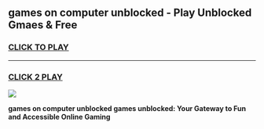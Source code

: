 
## games on computer unblocked - Play Unblocked Gmaes & Free
<h3>
<a href="https://premium.freeplayer.one?title=games_on_computer_unblocked&ref=19F">CLICK TO PLAY</a></h3>
<hr>

<h3>
<a href="https://premium.freeplayer.one?title=games_on_computer_unblocked&ref=19F">CLICK 2 PLAY</a>
  
</h3>

<a href="https://premium.freeplayer.one?title=games_on_computer_unblocked&ref=19F/"><img src="https://clearcache.store/games.png"></a>


**games on computer unblocked games unblocked: Your Gateway to Fun and Accessible Online Gaming**
